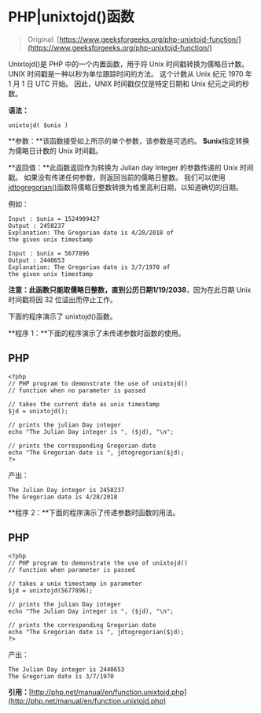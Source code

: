 # PHP|unixtojd()函数

> Original: [https://www.geeksforgeeks.org/php-unixtojd-function/](https://www.geeksforgeeks.org/php-unixtojd-function/)

Unixtojd()是 PHP 中的一个内置函数，用于将 Unix 时间戳转换为儒略日计数。 UNIX 时间戳是一种以秒为单位跟踪时间的方法。 这个计数从 Unix 纪元 1970 年 1 月 1 日 UTC 开始。 因此，UNIX 时间戳仅仅是特定日期和 Unix 纪元之间的秒数。

**语法：**

```
unixtojd( $unix )
```

**参数：**该函数接受如上所示的单个参数，该参数是可选的。 **$unix**指定转换为儒略日计数的 Unix 时间戳。

**返回值：**此函数返回作为转换为 Julian day Integer 的参数传递的 Unix 时间戳。 如果没有传递任何参数，则返回当前的儒略日整数。 我们可以使用[jdtogregorian()](https://www.geeksforgeeks.org/php-jdtogregorian-function/)函数将儒略日整数转换为格里高利日期，以知道确切的日期。

例如：

```
Input : $unix = 1524909427
Output : 2458237
Explanation: The Gregorian date is 4/28/2018 of 
the given unix timestamp 

Input : $unix = 5677896
Output : 2440653
Explanation: The Gregorian date is 3/7/1970 of 
the given unix timestamp 
```

**注意：**此函数只能取儒略日整数，直到公历日期**1/19/2038**，因为在此日期 Unix 时间戳将因 32 位溢出而停止工作。

下面的程序演示了 unixtojd()函数。

**程序 1：**下面的程序演示了未传递参数时函数的使用。

## PHP

```
<?php
// PHP program to demonstrate the use of unixtojd()
// function when no parameter is passed

// takes the current date as unix timestamp
$jd = unixtojd();

// prints the julian Day integer
echo "The Julian Day integer is ", ($jd), "\n";

// prints the corresponding Gregorian date
echo "The Gregorian date is ", jdtogregorian($jd);
?>
```

产出：

```
The Julian Day integer is 2458237
The Gregorian date is 4/28/2018
```

**程序 2：**下面的程序演示了传递参数时函数的用法。

## PHP

```
<?php
// PHP program to demonstrate the use of unixtojd()
// function when parameter is passed

// takes a unix timestamp in parameter
$jd = unixtojd(5677896);

// prints the julian Day integer
echo "The Julian Day integer is ", ($jd), "\n";

// prints the corresponding Gregorian date
echo "The Gregorian date is ", jdtogregorian($jd);
?>
```

产出：

```
The Julian Day integer is 2440653
The Gregorian date is 3/7/1970
```

**引用：**[http://php.net/manual/en/function.unixtojd.php](http://php.net/manual/en/function.unixtojd.php)